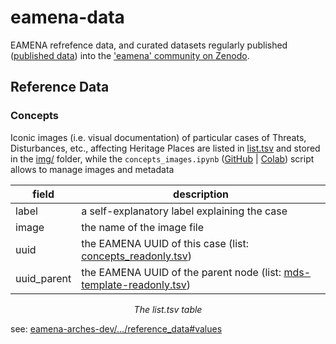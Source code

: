 # eamena-data

EAMENA refrefence data, and curated datasets regularly published ([published data](https://github.com/eamena-project/eamena-data/tree/main/published-data)) into the ['eamena' community on Zenodo](https://zenodo.org/communities/eamena).

## Reference Data

### Concepts

Iconic images (i.e. visual documentation) of particular cases of Threats, Disturbances, etc., affecting Heritage Places are listed in [list.tsv](https://github.com/eamena-project/eamena-data/blob/main/reference-data/concepts/heritage_places/cases/list.tsv) and stored in the [img/](https://github.com/eamena-project/eamena-data/tree/main/reference-data/concepts/heritage_places/cases/img) folder, while the `concepts_images.ipynb` ([GitHub](https://github.com/eamena-project/eamena-data/blob/main/reference-data/concepts/heritage_places/concepts_images.ipynb) | [Colab](https://colab.research.google.com/github/eamena-project/eamena-data/blob/main/reference-data/concepts/heritage_places/concepts_images.ipynb)) script allows to manage images and metadata

<center>

| field | description |
|----------|----------|
| label    | a self-explanatory label explaining the case  |
| image    | the name of the image file   |
| uuid    | the EAMENA UUID of this case (list: [concepts_readonly.tsv](https://github.com/eamena-project/eamena-arches-dev/blob/main/dbs/database.eamena/data/reference_data/concepts/concepts_readonly.tsv)) |
| uuid_parent    | the EAMENA UUID of the parent node (list: [mds-template-readonly.tsv](https://github.com/eamena-project/eamena-arches-dev/blob/main/dbs/database.eamena/data/reference_data/rm/hp/mds/mds-template-readonly.tsv))  |

<em>The list.tsv table</em>

</center>



see: [eamena-arches-dev/.../reference_data#values](https://github.com/eamena-project/eamena-arches-dev/tree/main/dbs/database.eamena/data/reference_data#values)


